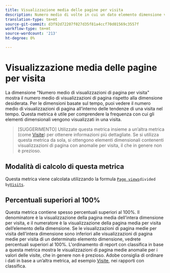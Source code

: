 ```yaml
---
title: Visualizzazione media delle pagine per visita
description: Numero medio di volte in cui un dato elemento dimensione viene visualizzato in una visita.
translation-type: tm+mt
source-git-commit: d3f92d72207f027d35f81a4ccf70d01569c3557f
workflow-type: tm+mt
source-wordcount: '213'
ht-degree: 0%

---
```



# Visualizzazione media delle pagine per visita

La dimensione &quot;Numero medio di visualizzazioni di pagina per visita&quot; mostra il numero medio di visualizzazioni di pagina rispetto alla dimensione desiderata. Per le dimensioni basate sul tempo, puoi vedere il numero medio di visualizzazioni di pagina all’interno delle tendenze di una visita nel tempo. Questa metrica è utile per comprendere la frequenza con cui gli elementi dimensionali vengono visualizzati in una visita.

>[SUGGERIMENTO] Utilizzate questa metrica insieme a un’altra metrica (come [Visite](visits.md)) per ottenere informazioni più dettagliate. Se si utilizza questa metrica da sola, si ottengono elementi dimensionali contenenti visualizzazioni di pagina con anomalie per visita, il che in genere non è prezioso.

## Modalità di calcolo di questa metrica

Questa metrica viene calcolata utilizzando la formula [`Page views`](page-views.md)` divided by `[`Visits`](visits.md).

## Percentuali superiori al 100%

Questa metrica contiene spesso percentuali superiori al 100%. Il denominatore è la visualizzazione della pagina media dell’intera dimensione per visita, e il numeratore è la visualizzazione della pagina media per visita dell’elemento della dimensione. Se le visualizzazioni di pagina medie per visita dell’intera dimensione sono inferiori alle visualizzazioni di pagina medie per visita di un determinato elemento dimensione, vedrete percentuali superiori al 100%. L&#39;ordinamento di report con classifica in base a questa metrica mostra le visualizzazioni di pagina medie anomalie per i valori delle visite, che in genere non è prezioso. Adobe consiglia di ordinare i dati in base a un’altra metrica, ad esempio [Visite](visits.md), nei rapporti con classifica.